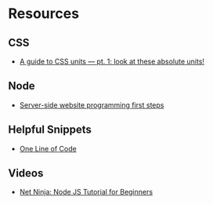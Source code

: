 # Resources

## CSS

* [A guide to CSS units — pt. 1: look at these absolute units!](https://www.peerigon.com/en/blog/complete-guide-to-css-units-series-part-1-absolute-units)

## Node

* [Server-side website programming first steps](https://developer.mozilla.org/en-US/docs/Learn/Server-side/First_steps)

## Helpful Snippets

* [One Line of Code](https://1loc.dev/)

## Videos

* [Net Ninja: Node JS Tutorial for Beginners](https://www.youtube.com/playlist?list=PL4cUxeGkcC9gcy9lrvMJ75z9maRw4byYp)
